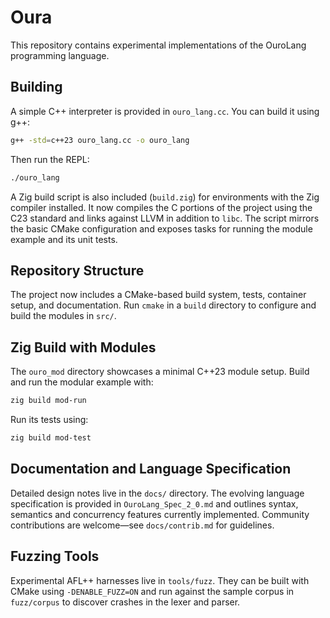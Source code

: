 # Oura

This repository contains experimental implementations of the OuroLang programming language.

## Building

A simple C++ interpreter is provided in `ouro_lang.cc`. You can build it using g++:

```bash
g++ -std=c++23 ouro_lang.cc -o ouro_lang
```

Then run the REPL:

```bash
./ouro_lang
```

A Zig build script is also included (`build.zig`) for environments with the Zig compiler installed.  It now compiles the C portions of the project using the C23 standard and links against LLVM in addition to `libc`. The script mirrors the basic CMake configuration and exposes tasks for running the module example and its unit tests.

## Repository Structure

The project now includes a CMake-based build system, tests, container setup, and documentation. Run `cmake` in a `build` directory to configure and build the modules in `src/`.

## Zig Build with Modules

The `ouro_mod` directory showcases a minimal C++23 module setup. Build and run the modular example with:

```bash
zig build mod-run
```

Run its tests using:

```bash
zig build mod-test
```

## Documentation and Language Specification

Detailed design notes live in the `docs/` directory. The evolving language
specification is provided in `OuroLang_Spec_2_0.md` and outlines syntax,
semantics and concurrency features currently implemented. Community
contributions are welcome—see `docs/contrib.md` for guidelines.

## Fuzzing Tools

Experimental AFL++ harnesses live in `tools/fuzz`.  They can be
built with CMake using `-DENABLE_FUZZ=ON` and run against the sample
corpus in `fuzz/corpus` to discover crashes in the lexer and parser.

